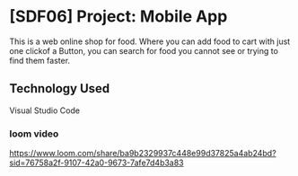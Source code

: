 # [SDF06] Project: Mobile App
This is a web online shop for food. Where you can add food to cart with just one clickof a Button, you can search for food you cannot see
or trying to find them faster.

## Technology Used
Visual Studio Code

### loom video

https://www.loom.com/share/ba9b2329937c448e99d37825a4ab24bd?sid=76758a2f-9107-42a0-9673-7afe7d4b3a83

